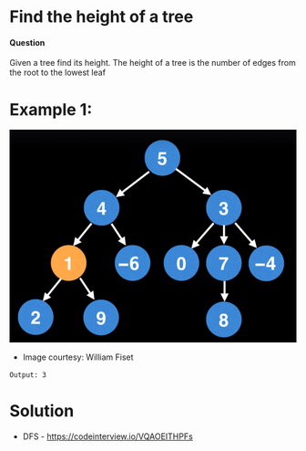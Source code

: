 # Find the height of a tree
 
 
#### Question
Given a tree find its height. 
The height of a tree is the number of edges from the root to the lowest leaf
# Example 1:
![Example1](input_HeightOfATree.png)
 - Image courtesy: William Fiset
```
Output: 3
 ```
 
# Solution
* DFS - https://codeinterview.io/VQAOEITHPFs
